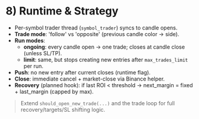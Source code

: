 
# 8) Runtime & Strategy

- Per-symbol trader thread (`symbol_trader`) syncs to candle opens.
- **Trade mode**: 'follow' vs 'opposite' (previous candle color → side).
- **Run modes**:
  - **ongoing**: every candle open → one trade; closes at candle close (unless SL/TP).
  - **limit**: same, but stops creating new entries after `max_trades_limit` per run.
- **Push**: no new entry after current closes (runtime flag).
- **Close**: immediate cancel + market-close via Binance helper.
- **Recovery** (planned hook): if last ROI < threshold → next_margin = fixed + last_margin (capped by max).

> Extend `should_open_new_trade(...)` and the trade loop for full recovery/targets/SL shifting logic.
